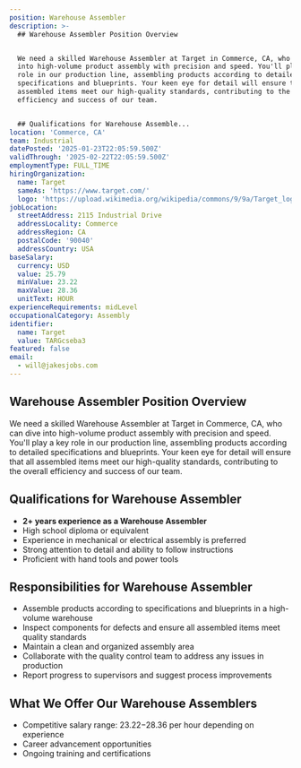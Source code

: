 ```yaml
---
position: Warehouse Assembler
description: >-
  ## Warehouse Assembler Position Overview


  We need a skilled Warehouse Assembler at Target in Commerce, CA, who can dive
  into high-volume product assembly with precision and speed. You'll play a key
  role in our production line, assembling products according to detailed
  specifications and blueprints. Your keen eye for detail will ensure that all
  assembled items meet our high-quality standards, contributing to the overall
  efficiency and success of our team.


  ## Qualifications for Warehouse Assemble...
location: 'Commerce, CA'
team: Industrial
datePosted: '2025-01-23T22:05:59.500Z'
validThrough: '2025-02-22T22:05:59.500Z'
employmentType: FULL_TIME
hiringOrganization:
  name: Target
  sameAs: 'https://www.target.com/'
  logo: 'https://upload.wikimedia.org/wikipedia/commons/9/9a/Target_logo.svg'
jobLocation:
  streetAddress: 2115 Industrial Drive
  addressLocality: Commerce
  addressRegion: CA
  postalCode: '90040'
  addressCountry: USA
baseSalary:
  currency: USD
  value: 25.79
  minValue: 23.22
  maxValue: 28.36
  unitText: HOUR
experienceRequirements: midLevel
occupationalCategory: Assembly
identifier:
  name: Target
  value: TARGcseba3
featured: false
email:
  - will@jakesjobs.com
---
```




## Warehouse Assembler Position Overview

We need a skilled Warehouse Assembler at Target in Commerce, CA, who can dive into high-volume product assembly with precision and speed. You'll play a key role in our production line, assembling products according to detailed specifications and blueprints. Your keen eye for detail will ensure that all assembled items meet our high-quality standards, contributing to the overall efficiency and success of our team.

## Qualifications for Warehouse Assembler

- **2+ years experience as a Warehouse Assembler**  
- High school diploma or equivalent  
- Experience in mechanical or electrical assembly is preferred  
- Strong attention to detail and ability to follow instructions  
- Proficient with hand tools and power tools  

## Responsibilities for Warehouse Assembler

- Assemble products according to specifications and blueprints in a high-volume warehouse  
- Inspect components for defects and ensure all assembled items meet quality standards  
- Maintain a clean and organized assembly area  
- Collaborate with the quality control team to address any issues in production  
- Report progress to supervisors and suggest process improvements  

## What We Offer Our Warehouse Assemblers

- Competitive salary range: $23.22-$28.36 per hour depending on experience  
- Career advancement opportunities  
- Ongoing training and certifications  
